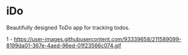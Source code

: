 # iDo
Beautifully designed ToDo app for tracking todos.

1 - https://user-images.githubusercontent.com/93339658/211589099-8199da01-367e-4aed-96ed-01f23566c074.gif
